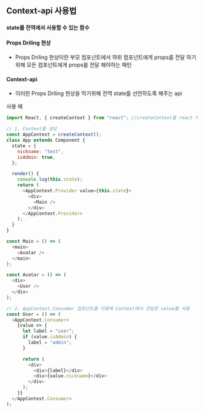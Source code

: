 ## Context-api 사용법

#### state를 전역에서 사용할 수 있는 함수

#### Props Driling 현상

- Props Driling 현상이란 부모 컴포넌트에서 하위 컴포넌트에게 props를 전달 하기위해 모든 컴포넌트에게 props를 전달 해야하는 패턴

#### Context-api

- 이러한 Props Driling 현상을 막기위해 전역 state를 선언하도록 해주는 api

사용 예

```js
import React, { createContext } from "react"; //createContext를 react 에서 받아옴

// 1. Context를 생성
const AppContext = createContext();
class App extends Component {
  state = {
    nickname: "test",
    isAdmin: true,
  };

  render() {
    console.log(this.state);
    return (
      <AppContext.Provider value={this.state}>
        <div>
          <Main />
        </div>
      </AppContext.Provider>
    );
  }
}

const Main = () => (
  <main>
    <Avatar />
  </main>
);

const Avatar = () => (
  <div>
    <User />
  </div>
);

// 2. AppContext.Consumer 컴포넌트를 이용해 Context에서 전달한 value를 사용
const User = () => (
  <AppContext.Consumer>
    {value => {
      let label = "user";
      if (value.isAdmin) {
        label = "admin";
      }

      return (
        <div>
          <div>{label}</div>
          <div>{value.nickname}</div>
        </div>
      );
    }}
  </AppContext.Consumer>
);
```
